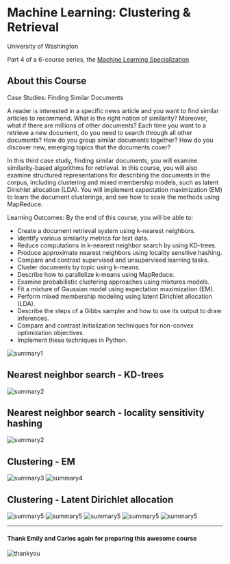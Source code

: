 # Machine Learning: Clustering & Retrieval

University of Washington

Part 4 of a 6-course series, the [Machine Learning Specialization](https://www.coursera.org/specializations/machine-learning)

## About this Course

Case Studies: Finding Similar Documents

A reader is interested in a specific news article and you want to find similar articles to recommend.  What is the right notion of similarity?  Moreover, what if there are millions of other documents?  Each time you want to a retrieve a new document, do you need to search through all other documents?  How do you group similar documents together?  How do you discover new, emerging topics that the documents cover?   

In this third case study, finding similar documents, you will examine similarity-based algorithms for retrieval.  In this course, you will also examine structured representations for describing the documents in the corpus, including clustering and mixed membership models, such as latent Dirichlet allocation (LDA).  You will implement expectation maximization (EM) to learn the document clusterings, and see how to scale the methods using MapReduce.

Learning Outcomes:  By the end of this course, you will be able to:
* Create a document retrieval system using k-nearest neighbors.
* Identify various similarity metrics for text data.
* Reduce computations in k-nearest neighbor search by using KD-trees.
* Produce approximate nearest neighbors using locality sensitive hashing.
* Compare and contrast supervised and unsupervised learning tasks.
* Cluster documents by topic using k-means.
* Describe how to parallelize k-means using MapReduce.
* Examine probabilistic clustering approaches using mixtures models.
* Fit a mixture of Gaussian model using expectation maximization (EM).
* Perform mixed membership modeling using latent Dirichlet allocation (LDA).
* Describe the steps of a Gibbs sampler and how to use its output to draw inferences.
* Compare and contrast initialization techniques for non-convex optimization objectives.
* Implement these techniques in Python.

![summary1](/pics/summary.png)
## Nearest neighbor search - KD-trees
![summary2](/pics/summary-kd-tree.png)
## Nearest neighbor search - locality sensitivity hashing
![summary2](/pics/summary-LSH.png)

## Clustering - EM
![summary3](/pics/summary-EM.png)
![summary4](/pics/summary-EM2.png)

## Clustering - Latent Dirichlet allocation
![summary5](/pics/summary-LDA1.png)
![summary5](/pics/summary-LDA2.png)
![summary5](/pics/summary-LDA3.png)
![summary5](/pics/summary-LDA4.png)
![summary5](/pics/summary-LDA5.png)

---
#### Thank Emily and Carlos again for preparing this awesome course

![thankyou](/pics/thankyou.png)
